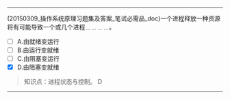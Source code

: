 ---
(20150309_操作系统原理习题集及答案_笔试必需品_doc)一个进程释放一种资源将有可能导致一个或几个进程﹎﹎﹎﹎。
- [ ] A.由就绪变运行 
- [ ] B.由运行变就绪 
- [ ] C.由阻塞变运行 
- [x] D.由阻塞变就绪

> 知识点：进程状态与控制。
> D

---